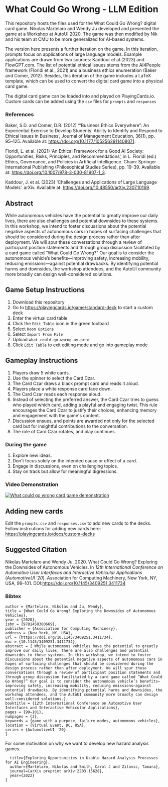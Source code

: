 # What Could Go Wrong - LLM Edition

This repository hosts the files used for the What Could Go Wrong? digital card game. Nikolas Martelaro and Wendy Ju developed and presented the game at a Workshop at AutoUI 2020. The game was then modified by Nik and his team at CMU to be more generalized for AI-based systems.

The version here presents a further iteration on the game. In this iteration, prompts focus on applications of large language models. Example applications are drawn from two sources: Kaddour et al.(2023) and FlowGPT.com. The list of potential ethical issues stems from the AI4People framework (Floridi et al., 2021) and a business ethics enumeration (Baker and Comer, 2012). Besides, this iteration of the game includes a LaTeX template, which can be used to convert the digital card game into a physical card game. 

The digital card game can be loaded into and played on PlayingCards.io. Custom cards can be added using the `csv` files for `prompts` and `responses`

### References
Baker, S.D. and Comer, D.R. (2012) ‘“Business Ethics Everywhere”: An Experiential Exercise to Develop Students’ Ability to Identify and Respond to Ethical Issues in Business’, Journal of Management Education, 36(1), pp. 95–125. Available at: https://doi.org/10.1177/1052562911408071.

Floridi, L. et al. (2021) ‘An Ethical Framework for a Good AI Society: Opportunities, Risks, Principles, and Recommendations’, in L. Floridi (ed.) Ethics, Governance, and Policies in Artificial Intelligence. Cham: Springer International Publishing (Philosophical Studies Series), pp. 19–39. Available at: https://doi.org/10.1007/978-3-030-81907-1_3.

Kaddour, J. et al. (2023) ‘Challenges and Applications of Large Language Models’. arXiv. Available at: https://doi.org/10.48550/arXiv.2307.10169.


## Abstract
While autonomous vehicles have the potential to greatly improve our daily lives, there are also challenges and potential downsides to these systems. In this workshop, we intend to foster discussions about the potential negative aspects of autonomous cars in hopes of surfacing challenges that should be considered during the design process rather than after deployment. We will spur these conversations through a review of participant position statements and through group discussion facilitated by a card game called “What Could Go Wrong?” Our goal is to consider the autonomous vehicle’s benefits—improving safety, increasing mobility, reducing emissions—against potential drawbacks. By identifying potential harms and downsides, the workshop attendees, and the AutoUI community more broadly can design well-considered solutions.

## Game Setup Instructions
1. Download this repository
2. Go to https://playingcards.io/game/standard-deck to start a custom deck
3. Enter the virtual card table
4. Click the `Edit Table` icon in the green toolbard
5. Select `Room Options`
6. Select  `Import From File`
7. Upload `what-could-go-worng-av.pcio`
8. Click `Edit Table` to exit editing mode and go into gameplay mode

## Gameplay Instructions
1. Players draw 5 white cards.
2. Use the spinner to select the Card Czar.
3. The Card Czar draws a black prompt card and reads it aloud.
4. Players place a white response card face down.
5. The Card Czar reads each response aloud.
6. Instead of selecting the preferred answer, the Card Czar tries to guess who played which card, adding a playful and engaging twist. This rule encourages the Card Czar to justify their choices, enhancing memory and engagement with the game's content.
7. Discussion ensues, and points are awarded not only for the selected card but for insightful contributions to the conversation.
8. The role of Card Czar rotates, and play continues.

### During the game
1. Explore new ideas.
2. Don't focus solely on the intended cause or effect of a card.
3. Engage in discussions, even on challenging topics.
4. Stay on track but allow for meaningful digressions.

### Video Demonstration
[![What could go wrong card game demonstration](https://img.youtube.com/vi/DlqgWnhEqoc/0.jpg)](https://youtu.be/DlqgWnhEqoc)

## Adding new cards
Edit the `prompts.csv` and `responses.csv` to add new cards to the decks. Follow instrcutions for adding new cards here: https://playingcards.io/docs/custom-decks

## Suggested Citation
Nikolas Martelaro and Wendy Ju. 2020. What Could Go Wrong? Exploring the Downsides of Autonomous Vehicles. In *12th International Conference on Automotive User Interfaces and Interactive Vehicular Applications* (*AutomotiveUI '20*). Association for Computing Machinery, New York, NY, USA, 99–101. DOI:https://doi.org/10.1145/3409251.3411734

### Bibtex
```@inproceedings{10.1145/3409251.3411734,  
author = {Martelaro, Nikolas and Ju, Wendy},  
title = {What Could Go Wrong? Exploring the Downsides of Autonomous Vehicles},  
year = {2020},  
isbn = {9781450380669},  
publisher = {Association for Computing Machinery},  
address = {New York, NY, USA},  
url = {https://doi.org/10.1145/3409251.3411734},  
doi = {10.1145/3409251.3411734},  
abstract = { While autonomous vehicles have the potential to greatly improve our daily lives, there are also challenges and potential downsides to these systems. In this workshop, we intend to foster discussions about the potential negative aspects of autonomous cars in hopes of surfacing challenges that should be considered during the design process rather than after deployment. We will spur these conversations through a review of participant position statements and through group discussion facilitated by a card game called “What Could Go Wrong?” Our goal is to consider the autonomous vehicle’s benefits—improving safety, increasing mobility, reducing emissions—against potential drawbacks. By identifying potential harms and downsides, the workshop attendees, and the AutoUI community more broadly can design well-considered solutions.},  
booktitle = {12th International Conference on Automotive User Interfaces and Interactive Vehicular Applications},  
pages = {99–101},  
numpages = {3},  
keywords = {game with a purpose, failure modes, autonomous vehicles},  
location = {Virtual Event, DC, USA},  
series = {AutomotiveUI '20}. 
}
```

For some motivation on why we want to develop new hazard analysis games.

```@article{martelaro2022exploring,
  title={Exploring Opportunities in Usable Hazard Analysis Processes for AI Engineering},
  author={Martelaro, Nikolas and Smith, Carol J and Zilovic, Tamara},
  journal={arXiv preprint arXiv:2203.15628},
  year={2022}
}
```


